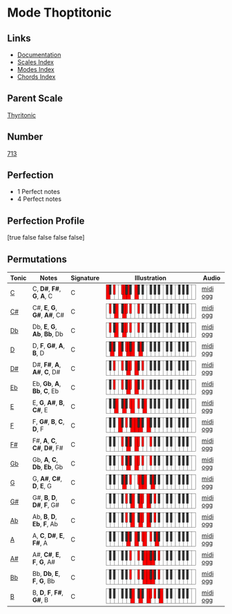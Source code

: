 # Mode Thoptitonic

## Links

- [Documentation](index.md)
- [Scales Index](Scales.md)
- [Modes Index](Modes.md)
- [Chords Index](Chords.md)

## Parent Scale

[Thyritonic](ScaleThyritonic.md)

## Number

[713](https://ianring.com/musictheory/scales/713)

## Perfection

- 1 Perfect notes
- 4 Perfect notes

## Perfection Profile

[true false false false false]

## Permutations

| Tonic | Notes | Signature | Illustration | Audio |
|-------|-------|-----------|--------------|-------|
| [C](ModeCNaturalThoptitonic.md) | C, **D#**, **F#**, **G**, **A**, C | C | ![CNaturalThoptitonic](ModeCNaturalThoptitonic.png) | [midi](ModeCNaturalThoptitonic.mid) [ogg](ModeCNaturalThoptitonic.ogg) |
| [C#](ModeCSharpThoptitonic.md) | C#, **E**, **G**, **G#**, **A#**, C# | C | ![CSharpThoptitonic](ModeCSharpThoptitonic.png) | [midi](ModeCSharpThoptitonic.mid) [ogg](ModeCSharpThoptitonic.ogg) |
| [Db](ModeDFlatThoptitonic.md) | Db, **E**, **G**, **Ab**, **Bb**, Db | C | ![DFlatThoptitonic](ModeDFlatThoptitonic.png) | [midi](ModeDFlatThoptitonic.mid) [ogg](ModeDFlatThoptitonic.ogg) |
| [D](ModeDNaturalThoptitonic.md) | D, **F**, **G#**, **A**, **B**, D | C | ![DNaturalThoptitonic](ModeDNaturalThoptitonic.png) | [midi](ModeDNaturalThoptitonic.mid) [ogg](ModeDNaturalThoptitonic.ogg) |
| [D#](ModeDSharpThoptitonic.md) | D#, **F#**, **A**, **A#**, **C**, D# | C | ![DSharpThoptitonic](ModeDSharpThoptitonic.png) | [midi](ModeDSharpThoptitonic.mid) [ogg](ModeDSharpThoptitonic.ogg) |
| [Eb](ModeEFlatThoptitonic.md) | Eb, **Gb**, **A**, **Bb**, **C**, Eb | C | ![EFlatThoptitonic](ModeEFlatThoptitonic.png) | [midi](ModeEFlatThoptitonic.mid) [ogg](ModeEFlatThoptitonic.ogg) |
| [E](ModeENaturalThoptitonic.md) | E, **G**, **A#**, **B**, **C#**, E | C | ![ENaturalThoptitonic](ModeENaturalThoptitonic.png) | [midi](ModeENaturalThoptitonic.mid) [ogg](ModeENaturalThoptitonic.ogg) |
| [F](ModeFNaturalThoptitonic.md) | F, **G#**, **B**, **C**, **D**, F | C | ![FNaturalThoptitonic](ModeFNaturalThoptitonic.png) | [midi](ModeFNaturalThoptitonic.mid) [ogg](ModeFNaturalThoptitonic.ogg) |
| [F#](ModeFSharpThoptitonic.md) | F#, **A**, **C**, **C#**, **D#**, F# | C | ![FSharpThoptitonic](ModeFSharpThoptitonic.png) | [midi](ModeFSharpThoptitonic.mid) [ogg](ModeFSharpThoptitonic.ogg) |
| [Gb](ModeGFlatThoptitonic.md) | Gb, **A**, **C**, **Db**, **Eb**, Gb | C | ![GFlatThoptitonic](ModeGFlatThoptitonic.png) | [midi](ModeGFlatThoptitonic.mid) [ogg](ModeGFlatThoptitonic.ogg) |
| [G](ModeGNaturalThoptitonic.md) | G, **A#**, **C#**, **D**, **E**, G | C | ![GNaturalThoptitonic](ModeGNaturalThoptitonic.png) | [midi](ModeGNaturalThoptitonic.mid) [ogg](ModeGNaturalThoptitonic.ogg) |
| [G#](ModeGSharpThoptitonic.md) | G#, **B**, **D**, **D#**, **F**, G# | C | ![GSharpThoptitonic](ModeGSharpThoptitonic.png) | [midi](ModeGSharpThoptitonic.mid) [ogg](ModeGSharpThoptitonic.ogg) |
| [Ab](ModeAFlatThoptitonic.md) | Ab, **B**, **D**, **Eb**, **F**, Ab | C | ![AFlatThoptitonic](ModeAFlatThoptitonic.png) | [midi](ModeAFlatThoptitonic.mid) [ogg](ModeAFlatThoptitonic.ogg) |
| [A](ModeANaturalThoptitonic.md) | A, **C**, **D#**, **E**, **F#**, A | C | ![ANaturalThoptitonic](ModeANaturalThoptitonic.png) | [midi](ModeANaturalThoptitonic.mid) [ogg](ModeANaturalThoptitonic.ogg) |
| [A#](ModeASharpThoptitonic.md) | A#, **C#**, **E**, **F**, **G**, A# | C | ![ASharpThoptitonic](ModeASharpThoptitonic.png) | [midi](ModeASharpThoptitonic.mid) [ogg](ModeASharpThoptitonic.ogg) |
| [Bb](ModeBFlatThoptitonic.md) | Bb, **Db**, **E**, **F**, **G**, Bb | C | ![BFlatThoptitonic](ModeBFlatThoptitonic.png) | [midi](ModeBFlatThoptitonic.mid) [ogg](ModeBFlatThoptitonic.ogg) |
| [B](ModeBNaturalThoptitonic.md) | B, **D**, **F**, **F#**, **G#**, B | C | ![BNaturalThoptitonic](ModeBNaturalThoptitonic.png) | [midi](ModeBNaturalThoptitonic.mid) [ogg](ModeBNaturalThoptitonic.ogg) |
